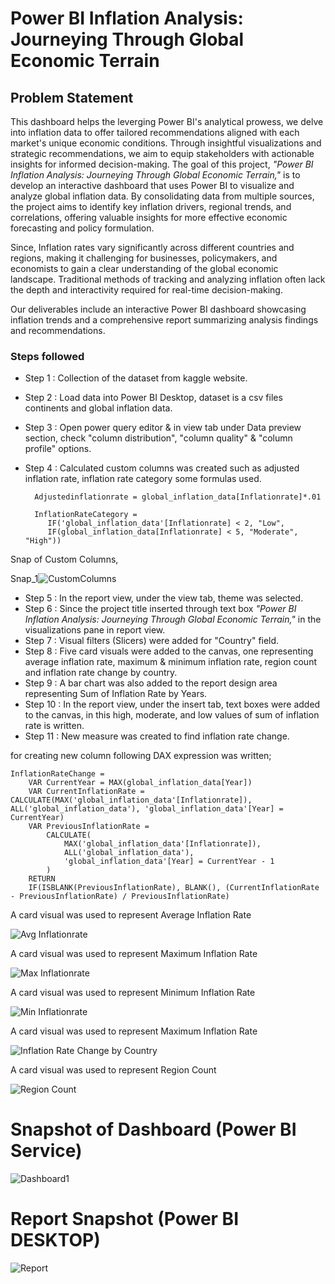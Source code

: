# Power BI Inflation Analysis: Journeying Through Global Economic Terrain


## Problem Statement

This dashboard helps the leverging Power BI's analytical prowess, we delve into inflation data to offer tailored recommendations aligned with each market's unique economic conditions. Through insightful visualizations and strategic recommendations, we aim to equip stakeholders with actionable insights for informed decision-making. The goal of this project, *"Power BI Inflation Analysis: Journeying Through Global Economic Terrain,"* is to develop an interactive dashboard that uses Power BI to visualize and analyze global inflation data. By consolidating data from multiple sources, the project aims to identify key inflation drivers, regional trends, and correlations, offering valuable insights for more effective economic forecasting and policy formulation.

Since, Inflation rates vary significantly across different countries and regions, making it challenging for businesses, policymakers, and economists to gain a clear understanding of the global economic landscape. Traditional methods of tracking and analyzing inflation often lack the depth and interactivity required for real-time decision-making.  

 Our deliverables include an interactive Power BI dashboard showcasing inflation trends and a comprehensive report summarizing analysis findings and recommendations.

### Steps followed 

- Step 1 : Collection of the dataset from kaggle website.
- Step 2 : Load data into Power BI Desktop, dataset is a csv files continents and global inflation data.
- Step 3 : Open power query editor & in view tab under Data preview section, check "column distribution", "column quality" & "column profile" options.
- Step 4 : Calculated custom columns was created such as adjusted inflation rate, inflation rate category some formulas used. 
          
        Adjustedinflationrate = global_inflation_data[Inflationrate]*.01

        InflationRateCategory = 
           IF('global_inflation_data'[Inflationrate] < 2, "Low", 
           IF(global_inflation_data[Inflationrate] < 5, "Moderate", "High"))

Snap of Custom Columns,

Snap_1![CustomColumns](https://github.com/user-attachments/assets/6a139710-4c24-4d50-ba68-89e97da8acbe)

- Step 5 : In the report view, under the view tab, theme was selected.
- Step 6 : Since the project title inserted through text box *"Power BI Inflation Analysis: Journeying Through Global Economic Terrain,"* in the visualizations pane in report view. 
- Step 7 : Visual filters (Slicers) were added for "Country" field.
- Step 8 : Five card visuals were added to the canvas, one representing average inflation rate, maximum & minimum inflation rate, region count and inflation rate change by country.
- Step 9 : A bar chart was also added to the report design area representing Sum of Inflation Rate by Years.
- Step 10 : In the report view, under the insert tab, text boxes were added to the canvas, in this high, moderate, and low values of sum of inflation rate is written.
- Step 11 : New measure was created to find inflation rate change.

for creating new column following DAX expression was written;
       
    InflationRateChange = 
        VAR CurrentYear = MAX(global_inflation_data[Year]) 
        VAR CurrentInflationRate = CALCULATE(MAX('global_inflation_data'[Inflationrate]), ALL('global_inflation_data'), 'global_inflation_data'[Year] = CurrentYear) 
        VAR PreviousInflationRate = 
            CALCULATE(
                MAX('global_inflation_data'[Inflationrate]), 
                ALL('global_inflation_data'), 
                'global_inflation_data'[Year] = CurrentYear - 1
            ) 
        RETURN 
        IF(ISBLANK(PreviousInflationRate), BLANK(), (CurrentInflationRate - PreviousInflationRate) / PreviousInflationRate)

A card visual was used to represent Average Inflation Rate

![Avg Inflationrate](https://github.com/user-attachments/assets/4bae4e54-ab5b-4e10-a06a-f68f01a83e79)

A card visual was used to represent Maximum Inflation Rate

![Max Inflationrate](https://github.com/user-attachments/assets/f0f68cb0-ee09-4960-8e1c-0df83b56a616)

A card visual was used to represent Minimum Inflation Rate

![Min Inflationrate](https://github.com/user-attachments/assets/6d59fdbe-867a-4673-aa86-15fce7e1af27)

A card visual was used to represent Maximum Inflation Rate

![Inflation Rate Change by Country](https://github.com/user-attachments/assets/0d67c51c-322e-49fa-afe0-59d902970eb9)

A card visual was used to represent Region Count

![Region Count](https://github.com/user-attachments/assets/e7011436-2cdf-429c-9bbb-732b10f02c47)

 
# Snapshot of Dashboard (Power BI Service)


![Dashboard1](https://github.com/user-attachments/assets/1df2ca9b-c16d-4abc-ae31-7f5060da0566)


 
 # Report Snapshot (Power BI DESKTOP)

 
![Report](https://github.com/user-attachments/assets/d6b59b12-48a0-4426-aa47-5ae0bb391fb1)




